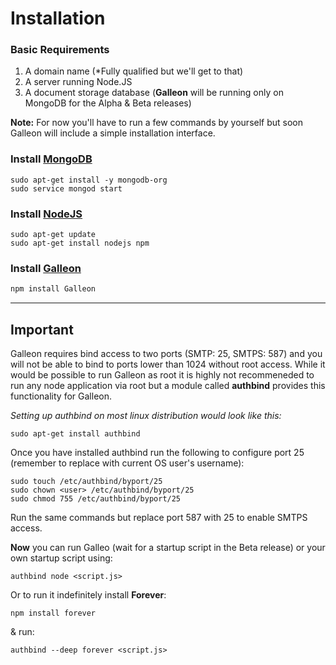 # Installation
### Basic Requirements
1. A domain name (*Fully qualified but we'll get to that)
2. A server running Node.JS
3. A document storage database (**Galleon** will be running only on MongoDB for the Alpha & Beta releases)

**Note:** For now you'll have to run a few commands by yourself but soon Galleon will include a simple installation interface.
### Install [MongoDB](http://docs.mongodb.org/manual/installation/)
```
sudo apt-get install -y mongodb-org
sudo service mongod start
```
### Install [NodeJS](http://nodejs.org/download/)
```
sudo apt-get update
sudo apt-get install nodejs npm
```
### Install [Galleon](https://github.com/schahriar/Galleon)
```javascript
npm install Galleon
```

-------
## Important
Galleon requires bind access to two ports (SMTP: 25, SMTPS: 587) and you will not be able to bind to ports lower than 1024 without root access. While it would be possible to run Galleon as root it is highly not recommeneded to run any node application via root but a module called **authbind** provides this functionality for Galleon.

*Setting up authbind on most linux distribution would look like this:*
```
sudo apt-get install authbind
```
Once you have installed authbind run the following to configure port 25 (remember to replace <user> with current OS user's username):
```
sudo touch /etc/authbind/byport/25
sudo chown <user> /etc/authbind/byport/25
sudo chmod 755 /etc/authbind/byport/25
```
Run the same commands but replace port 587 with 25 to enable SMTPS access.

**Now** you can run Galleo (wait for a startup script in the Beta release) or your own startup script using:
```
authbind node <script.js>
```
Or to run it indefinitely install **Forever**:
```
npm install forever
```
& run:
```
authbind --deep forever <script.js>
```
